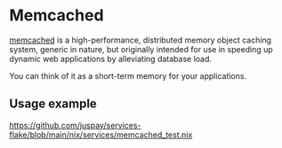 # Memcached

[memcached](https://www.memcached.org/) is a high-performance, distributed memory object caching system, generic in nature, but originally intended for use in speeding up dynamic web applications by alleviating database load.

You can think of it as a short-term memory for your applications.

## Usage example

<https://github.com/juspay/services-flake/blob/main/nix/services/memcached_test.nix>
